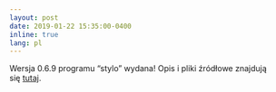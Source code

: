 ```yaml
---
layout: post
date: 2019-01-22 15:35:00-0400
inline: true
lang: pl
---
```


Wersja 0.6.9 programu “stylo” wydana! Opis i pliki źródłowe znajdują się [tutaj](https://github.com/computationalstylistics/stylo).
